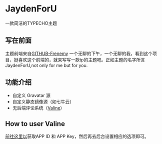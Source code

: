 # JaydenForU
一款简洁的TYPECHO主题
## 写在前面
主题前端来自[GITHUB-Frenemy](https://github.com/JaxsonWang/Frenemy "GITHUB-Frenemy")
一个无聊的下午，一个无聊的我，看到这个项目，挺喜欢这个前端的，就来写写一款tp的主题吧。正如主题的名字所言JaydenForU,not only for me but for you.

## 功能介绍
- 自定义 Gravatar 源
- 自定义静态镜像源（如七牛云）
- 无后端评论系统（[Valine](https://valine.js.org/ "Valine")）

## How to user Valine
[前往这里以](https://valine.js.org/quickstart.html "Click Here")获取APP ID 和 APP Key，然后再去后台设置相应的选项即可。
